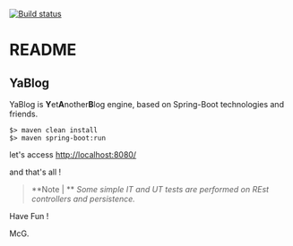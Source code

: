 [![Build status](https://travis-ci.org/mcgivrer/blog-spring.svg)](https://travis-ci.org/mcgivrer/blog-spring/builds "Blog build project status")


# README

## YaBlog

YaBlog is **Y**et**A**nother**B**log engine, based on Spring-Boot technologies and friends.

    $> maven clean install
    $> maven spring-boot:run
    
let's access [http://localhost:8080/](http://localhost:8080/ "access the blog home page")

and that's all !

>**Note | **
>*Some simple IT and UT tests are performed on REst controllers and persistence.*

Have Fun !


McG.